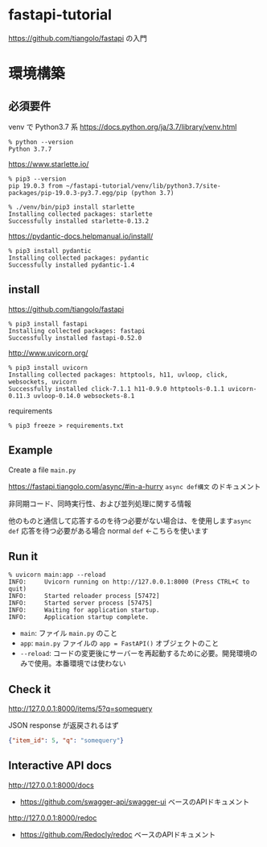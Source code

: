 # fastapi-tutorial
https://github.com/tiangolo/fastapi の入門

# 環境構築
## 必須要件
venv で Python3.7 系
https://docs.python.org/ja/3.7/library/venv.html
```
% python --version
Python 3.7.7
```

https://www.starlette.io/
```shell script
% pip3 --version
pip 19.0.3 from ~/fastapi-tutorial/venv/lib/python3.7/site-packages/pip-19.0.3-py3.7.egg/pip (python 3.7)

% ./venv/bin/pip3 install starlette
Installing collected packages: starlette
Successfully installed starlette-0.13.2
```

https://pydantic-docs.helpmanual.io/install/
```shell script
% pip3 install pydantic 
Installing collected packages: pydantic
Successfully installed pydantic-1.4
```

## install
https://github.com/tiangolo/fastapi
```shell script
% pip3 install fastapi 
Installing collected packages: fastapi
Successfully installed fastapi-0.52.0
```

http://www.uvicorn.org/
```shell script
% pip3 install uvicorn
Installing collected packages: httptools, h11, uvloop, click, websockets, uvicorn
Successfully installed click-7.1.1 h11-0.9.0 httptools-0.1.1 uvicorn-0.11.3 uvloop-0.14.0 websockets-8.1
```

requirements
```shell script
% pip3 freeze > requirements.txt
```

## Example

Create a file `main.py`

https://fastapi.tiangolo.com/async/#in-a-hurry
`async def構文` のドキュメント

非同期コード、同時実行性、および並列処理に関する情報

他のものと通信して応答するのを待つ必要がない場合は、を使用します`async def`
応答を待つ必要がある場合 normal `def` ←こちらを使います

## Run it
```
% uvicorn main:app --reload
INFO:     Uvicorn running on http://127.0.0.1:8000 (Press CTRL+C to quit)
INFO:     Started reloader process [57472]
INFO:     Started server process [57475]
INFO:     Waiting for application startup.
INFO:     Application startup complete.
```

- `main`: ファイル `main.py` のこと
- `app`: `main.py` ファイルの `app = FastAPI()` オブジェクトのこと
- `--reload`: コードの変更後にサーバーを再起動するために必要。開発環境のみで使用。本番環境では使わない

## Check it
http://127.0.0.1:8000/items/5?q=somequery

JSON response が返戻されるはず
```json
{"item_id": 5, "q": "somequery"}
```


## Interactive API docs
http://127.0.0.1:8000/docs
- https://github.com/swagger-api/swagger-ui ベースのAPIドキュメント

http://127.0.0.1:8000/redoc
- https://github.com/Redocly/redoc ベースのAPIドキュメント




